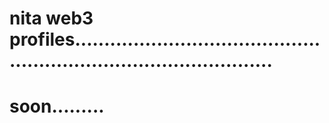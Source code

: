 # nita web3 profiles.......................................................................................
# soon.........
